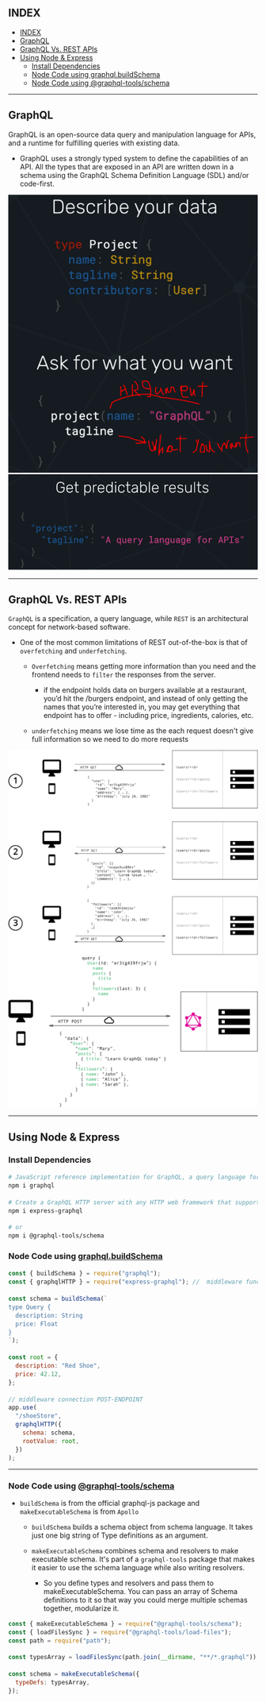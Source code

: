 ## INDEX

- [INDEX](#index)
- [GraphQL](#graphql)
- [GraphQL Vs. REST APIs](#graphql-vs-rest-apis)
- [Using Node & Express](#using-node--express)
  - [Install Dependencies](#install-dependencies)
  - [Node Code using graphql.buildSchema](#node-code-using-graphqlbuildschema)
  - [Node Code using @graphql-tools/schema](#node-code-using-graphql-toolsschema)

---

## GraphQL

GraphQL is an open-source data query and manipulation language for APIs, and a runtime for fulfilling queries with existing data.

- GraphQL uses a strongly typed system to define the capabilities of an API. All the types that are exposed in an API are written down in a schema using the GraphQL Schema Definition Language (SDL) and/or code-first.

![ql](./img/graphql.PNG)
![ql](./img/graphql2.PNG)

---

## GraphQL Vs. REST APIs

`GraphQL` is a specification, a query language, while `REST` is an architectural concept for network-based software.

- One of the most common limitations of REST out-of-the-box is that of `overfetching` and `underfetching`.

  - `Overfetching` means getting more information than you need and the frontend needs to `filter` the responses from the server.

    - if the endpoint holds data on burgers available at a restaurant, you’d hit the /burgers endpoint, and instead of only getting the names that you’re interested in, you may get everything that endpoint has to offer - including price, ingredients, calories, etc.

  - `underfetching` means we lose time as the each request doesn't give full information so we need to do more requests

![rest](./img/rest2.png)
![graph](./img/graph3.png)

---

## Using Node & Express

### Install Dependencies

```bash
# JavaScript reference implementation for GraphQL, a query language for APIs created by Facebook.
npm i graphql

# Create a GraphQL HTTP server with any HTTP web framework that supports connect styled middleware
npm i express-graphql

# or
npm i @graphql-tools/schema
```

### Node Code using [graphql.buildSchema](https://graphql.org/graphql-js/utilities/#buildschema)

```js
const { buildSchema } = require("graphql");
const { graphqlHTTP } = require("express-graphql"); //  middleware function that resposd to graphq queries

const schema = buildSchema(`
type Query {
  description: String
  price: Float
}
`);

const root = {
  description: "Red Shoe",
  price: 42.12,
};

// middleware connection POST-ENDPOINT
app.use(
  "/shoeStore",
  graphqlHTTP({
    schema: schema,
    rootValue: root,
  })
);
```

---

### Node Code using [@graphql-tools/schema](https://www.npmjs.com/package/@graphql-tools/schema)

- `buildSchema` is from the official graphql-js package and `makeExecutableSchema` is from `Apollo`

  - `buildSchema` builds a schema object from schema language. It takes just one big string of Type definitions as an argument.

  - `makeExecutableSchema` combines schema and resolvers to make executable schema. It's part of a `graphql-tools` package that makes it easier to use the schema language while also writing resolvers.
    - So you define types and resolvers and pass them to makeExecutableSchema. You can pass an array of Schema definitions to it so that way you could merge multiple schemas together, modularize it.

```js
const { makeExecutableSchema } = require("@graphql-tools/schema");
const { loadFilesSync } = require("@graphql-tools/load-files");
const path = require("path");

const typesArray = loadFilesSync(path.join(__dirname, "**/*.graphql")); // get all graphq files into an array

const schema = makeExecutableSchema({
  typeDefs: typesArray,
});
```
